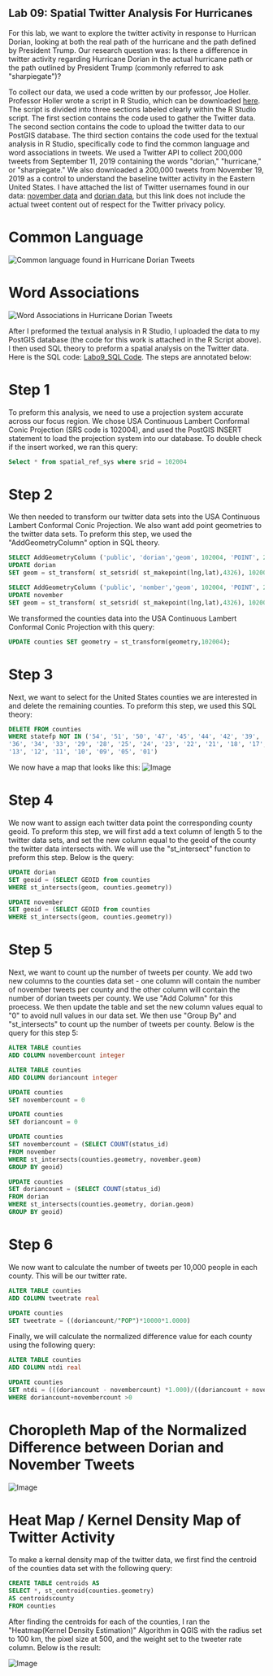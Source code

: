 ## Lab 09: Spatial Twitter Analysis For Hurricanes

For this lab, we want to explore the twitter activity in response to Hurrican Dorian, looking at both the real path of the hurricane and the path defined by President Trump. Our research question was: Is there a difference in twitter activity regarding Hurricane Dorian in the actual hurricane path or the path outlined by President Trump (commonly referred to ask "sharpiegate")?

To collect our data, we used a code written by our professor, Joe Holler. Professor Holler wrote a script in R Studio, which can be downloaded [here](Lab09_RScript_Final.R). The script is divided into three sections labeled clearly within the R Studio script. The first section contains the code used to gather the Twitter data. The second section contains the code to upload the twitter data to our PostGIS database. The third section contains the code used for the textual analysis in R Studio, specifically code to find the common language and word associations in tweets. We used a Twitter API to collect 200,000 tweets from September 11, 2019 containing the words "dorian," "hurricane," or "sharpiegate." We also downloaded a 200,000 tweets from November 19, 2019 as a control to understand the baseline twitter activity in the Eastern United States. I have attached the list of Twitter usernames found in our data: [november data](november.csv) and [dorian data](dorian.csv), but this link does not include the actual tweet content out of respect for the Twitter privacy policy. 

# Common Language
![Common language found in Hurricane Dorian Tweets](commonlanguage_dorian.PNG)

# Word Associations

![Word Associations in Hurricane Dorian Tweets](dorian_word_assocations.PNG)



After I preformed the textual analysis in R Studio, I uploaded the data to my PostGIS database (the code for this work is attached in the R Script above). I then used SQL theory to preform a spatial analysis on the Twitter data. Here is the SQL code: [Labo9_SQL Code](lab09.sql). The steps are annotated below:

# Step 1
To preform this analysis, we need to use a projection system accurate across our focus region. We chose USA Continuous Lambert Conformal Conic Projection (SRS code is 102004), and used the PostGIS INSERT statement to load the projection system into our database. To double check if the insert worked, we ran this query:

```sql
Select * from spatial_ref_sys where srid = 102004
```

# Step 2
We then needed to transform our twitter data sets into the USA Continuous Lambert Conformal Conic Projection. We also want add point geometries to the twitter data sets. To preform this step, we used the "AddGeometryColumn" option in SQL theory.

```sql
SELECT AddGeometryColumn ('public', 'dorian','geom', 102004, 'POINT', 2, false)
UPDATE dorian
SET geom = st_transform( st_setsrid( st_makepoint(lng,lat),4326), 102004)

SELECT AddGeometryColumn ('public', 'nomber','geom', 102004, 'POINT', 2, false)
UPDATE november
SET geom = st_transform( st_setsrid( st_makepoint(lng,lat),4326), 102004)
```
 We transformed the counties data into the USA Continuous Lambert Conformal Conic Projection with this query:
 ```sql
 UPDATE counties SET geometry = st_transform(geometry,102004);
```

# Step 3

Next, we want to select for the United States counties we are interested in and delete the remaining counties. To preform this step, we used this SQL theory:

```sql
DELETE FROM counties
WHERE statefp NOT IN ('54', '51', '50', '47', '45', '44', '42', '39', '37',
'36', '34', '33', '29', '28', '25', '24', '23', '22', '21', '18', '17',
'13', '12', '11', '10', '09', '05', '01')
```
We now have a map that looks like this:
![Image](Dorian_counties.PNG)

# Step 4

We now want to assign each twitter data point the corresponding county geoid. To preform this step, we will first add a text column of length 5 to the twitter data sets, and set the new column equal to the geoid of the county the twitter data intersects with. We will use the "st_intersect" function to preform this step. Below is the query:

```sql
UPDATE dorian
SET geoid = (SELECT GEOID from counties
WHERE st_intersects(geom, counties.geometry))

UPDATE november
SET geoid = (SELECT GEOID from counties
WHERE st_intersects(geom, counties.geometry))
```
 # Step 5
 Next, we want to count up the number of tweets per county. We add two new columns to the counties data set - one column will contain the number of november tweets per county and the other column will contain the number of dorian tweets per county. We use "Add Column" for this proecess. We then update the table and set the new column values equal to "0" to avoid null values in our data set. We then use "Group By" and "st_intersects" to count up the number of tweets per county. Below is the query for this step 5: 

 ```sql
ALTER TABLE counties
ADD COLUMN novembercount integer 

ALTER TABLE counties
ADD COLUMN doriancount integer 

UPDATE counties
SET novembercount = 0 

UPDATE counties
SET doriancount = 0

UPDATE counties
SET novembercount = (SELECT COUNT(status_id)
FROM november
WHERE st_intersects(counties.geometry, november.geom)
GROUP BY geoid) 

UPDATE counties
SET doriancount = (SELECT COUNT(status_id)
FROM dorian
WHERE st_intersects(counties.geometry, dorian.geom)
GROUP BY geoid)
```

# Step 6
We now want to calculate the number of tweets per 10,000 people in each county. This will be our twitter rate. 
```sql
ALTER TABLE counties
ADD COLUMN tweetrate real 
 
UPDATE counties
SET tweetrate = ((doriancount/"POP")*10000*1.0000)
```

Finally, we will calculate the normalized difference value for each county using the following query:
```sql
ALTER TABLE counties 
ADD COLUMN ntdi real 

UPDATE counties
SET ntdi = (((doriancount - novembercount) *1.000)/((doriancount + novembercount) *1.000))
WHERE doriancount+novembercount >0
```
# Choropleth Map of the Normalized Difference between Dorian and November Tweets
![Image](chloroplethnd.PNG)

# Heat Map / Kernel Density Map of Twitter Activity

To make a kernal density map of the twitter data, we first find the centroid of the counties data set with the following query:
```sql
CREATE TABLE centroids AS
SELECT *, st_centroid(counties.geometry)
AS centroidscounty
FROM counties
```

After finding the centroids for each of the counties, I ran the "Heatmap(Kernel Density Estimation)" Algorithm in QGIS with the radius set to 100 km, the pixel size at 500, and the weight set to the tweeter rate column. Below is the result:



![Image](Heat(KernalDensityEstimation).PNG)







